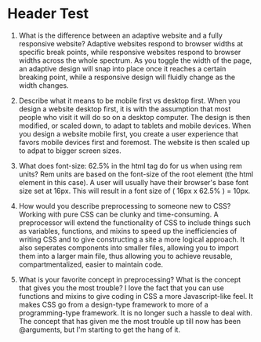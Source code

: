 #  Header Test

1. What is the difference between an adaptive website and a fully responsive website?
Adaptive websites respond to browser widths at specific break points, while responsive websites respond to browser widths across the whole spectrum. As you toggle the width of the page, an adaptive design will snap into place once it reaches a certain breaking point, while a responsive design will fluidly change as the width changes.

2. Describe what it means to be mobile first vs desktop first.
When you design a website desktop first, it is with the assumption that most people who visit it will do so on a desktop computer. The design is then modified, or scaled down, to adapt to tablets and mobile devices. When you design a website mobile first, you create a user experience that favors mobile devices first and foremost. The website is then scaled up to adpat to bigger screen sizes.

3. What does font-size: 62.5% in the html tag do for us when using rem units?
 Rem units are based on the font-size of the root element (the html element in this case). A user will usually have their browser's base font size set at 16px. This will result in a font size of ( 16px x 62.5% ) = 10px.

4. How would you describe preprocessing to someone new to CSS?
Working with pure CSS can be clunky and time-consuming. A preprocessor will extend the functionality of CSS to include things such as variables, functions, and mixins to speed up the inefficiencies of writing CSS and to give constructing a site a more logical approach. It also seperates components into smaller files, allowing you to import them into a larger main file, thus allowing you to achieve reusable, compartmentalized, easier to maintain code.

5. What is your favorite concept in preprocessing? What is the concept that gives you the most trouble?
I love the fact that you can use functions and mixins to give coding in CSS a more Javascript-like feel. It makes CSS go from a design-type framework to more of a programming-type framework. It is no longer such a hassle to deal with. The concept that has given me the most trouble up till now has been @arguments, but I'm starting to get the hang of it.

